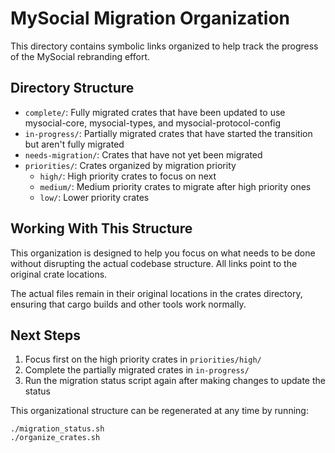 # MySocial Migration Organization

This directory contains symbolic links organized to help track the progress of the MySocial rebranding effort.

## Directory Structure

- `complete/`: Fully migrated crates that have been updated to use mysocial-core, mysocial-types, and mysocial-protocol-config
- `in-progress/`: Partially migrated crates that have started the transition but aren't fully migrated
- `needs-migration/`: Crates that have not yet been migrated
- `priorities/`: Crates organized by migration priority
  - `high/`: High priority crates to focus on next
  - `medium/`: Medium priority crates to migrate after high priority ones
  - `low/`: Lower priority crates

## Working With This Structure

This organization is designed to help you focus on what needs to be done without disrupting the actual codebase structure. All links point to the original crate locations.

The actual files remain in their original locations in the crates directory, ensuring that cargo builds and other tools work normally.

## Next Steps

1. Focus first on the high priority crates in `priorities/high/`
2. Complete the partially migrated crates in `in-progress/`
3. Run the migration status script again after making changes to update the status

This organizational structure can be regenerated at any time by running:
```
./migration_status.sh
./organize_crates.sh
```
